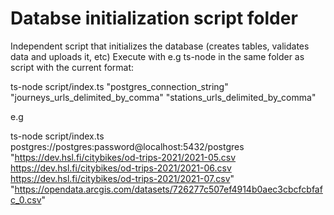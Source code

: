 # Databse initialization script folder

Independent script that initializes the database (creates tables, validates data and uploads it, etc)
Execute with e.g ts-node in the same folder as script with the current format:

ts-node script/index.ts "postgres_connection_string" "journeys_urls_delimited_by_comma" "stations_urls_delimited_by_comma"

e.g

ts-node script/index.ts postgres://postgres:password@localhost:5432/postgres "https://dev.hsl.fi/citybikes/od-trips-2021/2021-05.csv https://dev.hsl.fi/citybikes/od-trips-2021/2021-06.csv https://dev.hsl.fi/citybikes/od-trips-2021/2021-07.csv" "https://opendata.arcgis.com/datasets/726277c507ef4914b0aec3cbcfcbfafc_0.csv"
